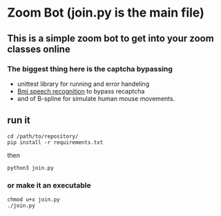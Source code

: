 # Zoom Bot (join.py is the main file)

## This is a simple zoom bot to get into your zoom classes online

### The biggest thing here is the captcha bypassing

- unittest library for running and error handeling
- [Bmi speech recognition](https://speech-to-text-demo.ng.bluemix.net/) to bypass recaptcha
- and of B-spline for simulate human mouse movements.

## run it
```
cd /path/to/repository/
pip install -r requirements.txt
```
then
```
python3 join.py
```
### or make it an executable
```
chmod u+x join.py
./join.py
```
